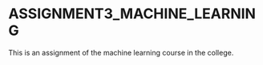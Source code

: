 # ASSIGNMENT3_MACHINE_LEARNING
This is an assignment of the machine learning course in the college.
